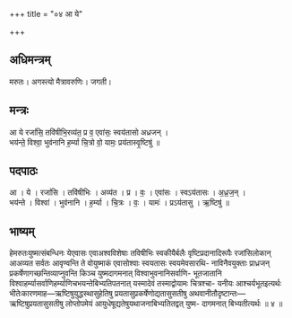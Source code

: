 +++
title = "०४ आ ये"

+++
## अधिमन्त्रम्
मरुतः। अगस्त्यो मैत्रावरुणिः। जगती।

## मन्त्रः
आ ये रजां॑सि॒ तवि॑षीभि॒रव्य॑त॒ प्र व॒ एवा॑सः॒ स्वय॑तासो अध्रजन् ।  
भय॑न्ते॒ विश्वा॒ भुव॑नानि ह॒र्म्या चि॒त्रो वो॒ यामः॒ प्रय॑तास्वृ॒ष्टिषु॑ ॥

## पदपाठः
आ । ये । रजां॑सि । तवि॑षीभिः । अव्य॑त । प्र । वः॒ । एवा॑सः । स्वऽय॑तासः । अ॒ध्र॒ज॒न् ।  
भय॑न्ते । विश्वा॑ । भुव॑नानि । ह॒र्म्या । चि॒त्रः । वः॒ । यामः॑ । प्रऽय॑तासु । ऋ॒ष्टिषु॑ ॥

## भाष्यम्
हेमरुतःयुष्मत्संबन्धिनः येएवासः एवाअश्वविशेषाः तविषीभिः स्वकीयैर्बलैः वृष्टिप्रदानादिरूपैः रजांसिलोकान् आअव्यत सर्वतः आवृण्वन्ति ते वोयुष्माकं एवासोश्वाः स्वयतासः स्वयमेवसारथि- नाविनैवयुक्ताः प्राध्रजन् प्रकर्षेणागच्छन्तिव्याप्नुवन्ति किञ्च युष्मदागमनात् विश्वाभुवनानिसर्वाणि- भूतजातानि विश्वाहर्म्यासर्वाणिहर्म्याणिचभयन्तेबिभ्यतिपतनात् यस्मादेवं तस्माद्वोयामः चित्रश्चा- यनीयः आश्चर्यभूतइत्यर्थः भीतेःकारणमाह—ऋष्टिषुयुद्धस्थासुहेतिषु प्रयतासुप्रकर्षेणोद्यतासुसतीषु अथवानीतौदृष्टान्तः—ऋष्टिषुप्रयतासुसतीषु लोप्तोपमेयं आयुधेषूद्यतेषुयथाजनाबिभ्यतितद्वत् युष्म- दागमनात् बिभ्यतीत्यर्थः ॥ ४ ॥